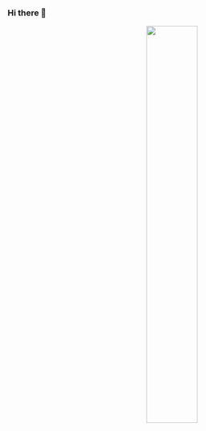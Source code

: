 ### Hi there 👋

<span>
  <img align="right" width="45%" src="https://github-contribution-stats.vercel.app/api/?username=ankitkumar1578114">
</span>
<p style="color:blue;font-size:18px;">


</p>
